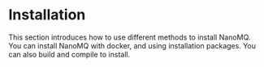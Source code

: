 # Installation

This section introduces how to use different methods to install NanoMQ. You can install NanoMQ with docker, and using installation packages. You can also build and compile to install.

